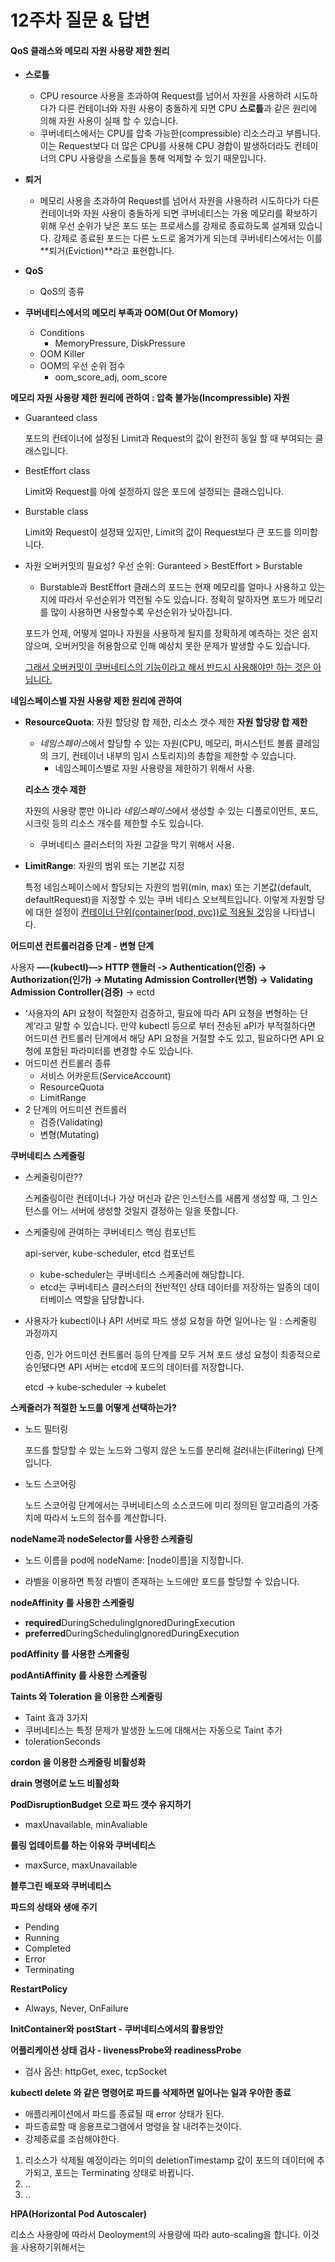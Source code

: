 # 12주차 질문 & 답변



#### QoS 클래스와 메모리 자원 사용량 제한 원리

- **스로틀**
  - CPU resource 사용을 초과하여 Request를 넘어서 자원을 사용하려 시도하다가 다른 컨테이너와 자원 사용이 충돌하게 되면 CPU **스로틀**과 같은 원리에 의해 자원 사용이 실패 할 수 있습니다.
  - 쿠버네티스에서는 CPU를 압축 가능한(compressible) 리소스라고 부릅니다. 이는 Request보다 더 많은 CPU를 사용해 CPU 경합이 발생하더라도 컨테이너의 CPU 사용량을 스로틀을 통해 억제할 수 있기 때문입니다.
- **퇴거**
  - 메모리 사용을 초과하여 Request를 넘어서 자원을 사용하려 시도하다가 다른 컨테이너와 자원 사용이 충돌하게 되면 쿠버네티스는 가용 메모리를 확보하기 위해 우선 순위가 낮은 포드 또는 프로세스를 강제로 종료하도록 설계돼 있습니다. 강제로 종료된 포드는 다른 노드로 옮겨가게 되는데 쿠버네티스에서는 이를 **퇴거(Eviction)**라고 표현합니다.
- **QoS**
  - QoS의 종류

- **쿠버네티스에서의 메모리 부족과 OOM(Out Of Momory)**

  - Conditions
    - MemoryPressure, DiskPressure
  - OOM Killer
  - OOM의 우선 순위 점수
    - oom_score_adj, oom_score






**메모리 자원 사용량 제한 원리에 관하여 : 압축 불가능(Incompressible) 자원**

- Guaranteed class

  포드의 컨테이너에 설정된 Limit과 Request의 값이 완전히 동일 할 때 부여되는 클래스입니다.

- BestEffort class

  Limit와 Request를 아예 설정하지 않은 포드에 설정되는 클래스입니다.

- Burstable class

  Limit와 Request이 설정돼 있지만, Limit의 값이 Request보다 큰 포드를 의미합니다.

- 자원 오버커밋의 필요성?
  우선 순위:  Guranteed > BestEffort > Burstable

  - Burstable과 BestEffort 클래스의 포드는 현재 메모리를 얼마나 사용하고 있는지에 따라서 우선순위가 역전될 수도 있습니다. 정확히 말하자면 포드가 메모리를 많이 사용하면 사용할수록 우선순위가 낮아집니다.

  포드가 언제, 어떻게 얼마나 자원을 사용하게 될지를 정확하게 예측하는 것은 쉽지 않으며, 오버커밋을 허용함으로 인해 예상치 못한 문제가 발생할 수도 있습니다.

  <u>그래서 오버커밋이 쿠버네티스의 기능이라고 해서 반드시 사용해야만 하는 것은 아닙니다.</u>

**네임스페이스별 자원 사용량 제한 원리에 관하여**

- **ResourceQuota**: 자원 할당량 합 제한, 리소스 갯수 제한
  **자원 할당량 합 제한**

  - *네임스페이스*에서 할당할 수 있는 자원(CPU, 메모리, 퍼시스턴트 볼륨 클레임의 크기, 컨테이너 내부의 임시 스토리지)의 총합을 제한할 수 있습니다.
    - 네임스페이스별로 자원 사용량을 제한하기 위해서 사용.

  **리소스 갯수 제한**

  자원의 사용량 뿐만 아니라 *네임스페이스*에서 생성할 수 있는 디플로이먼트, 포드, 시크릿 등의 리소스 개수를 제한할 수도 있습니다.

  - 쿠버네티스 클러스터의 자원 고갈을 막기 위해서 사용.

- **LimitRange**: 자원의 범위 또는 기본값 지정

  특정 네임스페이스에서 할당되는 자원의 범위(min, max) 또는 기본값(default, defaultRequest)을 지정할 수 있는 쿠버 네티스 오브젝트입니다. 이렇게 자원할 당에 대한 설정이 <u>컨테이너 단위(container(pod, pvc))로 적용될 것</u>임을 나타냅니다.

**어드미션 컨트롤러검증 단계 - 변형 단계**

사용자 **—-(kubectl)—> HTTP 핸들러 -> Authentication(인증) -> Authorization(인가) -> Mutating Admission Controller(변형) -> Validating Admission Controller(검증)** -> ectd

- ‘사용자의 API 요청이 적절한지 검증하고, 필요에 따라 API 요청을 변형하는 단계’라고 말할 수 있습니다. 만약 kubectl 등으로 부터 전송된 aPI가 부적절하다면 어드미션 컨트롤러 단계에서 해당 API 요청을 거절할 수도 있고, 필요하다면 API 요청에 포함된 파라미터를 변경할 수도 있습니다.
- 어드미션 컨트롤러 종류
  - 서비스 어카운트(ServiceAccount)
  - ResourceQuota
  - LimitRange
- 2 단계의 어드미션 컨트롤러
  - 검증(Validating)
  - 변형(Mutating)

**쿠버네티스 스케줄링**

- 스케줄링이란??

  스케줄링이란 컨테이너나 가상 머신과 같은 인스턴스를 새롭게 생성할 때, 그 인스턴스를 어느 서버에 생성할 것일지 결정하는 일을 뜻합니다.

- 스케줄링에 관여하는 쿠버네티스 핵심 컴포넌트

  api-server, kube-scheduler, etcd 컴포넌트

  - kube-scheduler는 쿠버네티스 스케줄러에 해당합니다.
  - etcd는 쿠버네티스 클러스터의 전반적인 상태 데이터를 저장하는 일종의 데이터베이스 역할을 담당합니다.

- 사용자가 kubectl이나 API 서버로 파드 생성 요청을 하면 일어나는 일 : 스케줄링 과정까지

  인증, 인가 어드미션 컨트롤러 등의 단계를 모두 거쳐 포드 생성 요청이 최종적으로 승인됐다면 API 서버는 etcd에 포드의 데이터를 저장합니다.

  etcd -> kube-scheduler -> kubelet

**스케줄러가 적절한 노드를 어떻게 선택하는가?**

- 노드 필터링

  포드를 할당할 수 있는 노드와 그렇지 않은 노드를 분리해 걸러내는(Filtering) 단계입니다.

- 노드 스코어링

  노드 스코어링 단계에서는 쿠버네티스의 소스코드에 미리 정의된 알고리즘의 가중치에 따라서 노드의 점수를 계산합니다.

**nodeName과 nodeSelector를 사용한 스케줄링**

- 노드 이름을 pod에 nodeName: [node이름]을 지정합니다.

- 라벨을 이용하면 특정 라벨이 존재하는 노드에만 포드를 할당할 수 있습니다.

**nodeAffinity 를 사용한 스케줄링**

- **required**DuringSchedulingIgnoredDuringExecution
- **preferred**DuringSchedulingIgnoredDuringExecution

**podAffinity 를 사용한 스케줄링**

**podAntiAffinity 를 사용한 스케줄링**

**Taints 와 Toleration 을 이용한 스케줄링**

- Taint 효과 3가지
- 쿠버네티스는 특정 문제가 발생한 노드에 대해서는 자동으로 Taint 추가
- tolerationSeconds

**cordon 을 이용한 스케줄링 비활성화**

**drain 명령어로 노드 비활성화**

**PodDisruptionBudget 으로 파드 갯수 유지하기**

- maxUnavailable, minAvaliable

**롤링 업데이트를 하는 이유와 쿠버네티스**

- maxSurce, maxUnavailable

**블루그린 배포와 쿠버네티스**

**파드의 상태와 생애 주기**

- Pending
- Running
- Completed
- Error
- Terminating

**RestartPolicy**

- Always, Never, OnFailure 

**InitContainer와 postStart - 쿠버네티스에서의 활용방안**

**어플리케이션 상태 검사 - livenessProbe와 readinessProbe**

- 검사 옵션: httpGet, exec, tcpSocket

**kubectl delete 와 같은 명령어로 파드를 삭제하면 일어나는 일과 우아한 종료**

- 애플리케이션에서 파드를 종료될 때 error 상태가 된다.
- 파드종료할 때 응용프로그램에서 명령을 잘 내려주는것이다.
- 강제종료를 조심해야한다.

1. 리소스가 삭제될 예정이라는 의미의 deletionTimestamp 값이 포드의 데이터에 추가되고, 포드는 Terminating 상태로 바뀝니다.
2. ..
3. ..

**HPA(Horizontal Pod Autoscaler)**

리소스 사용량에 따라서 Deoloyment의 사용량에 따라 auto-scaling을 합니다. 이것을 사용하기위해서는 

